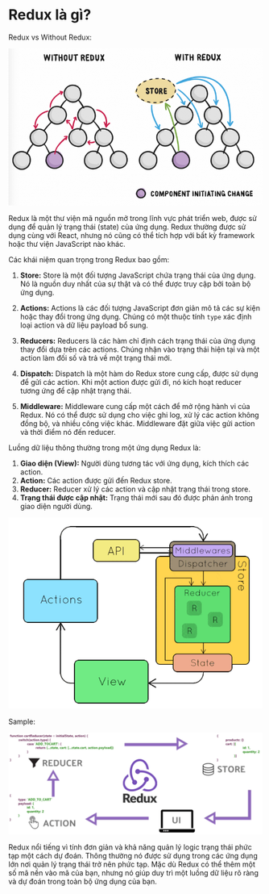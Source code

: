 # Redux là gì?


Redux vs Without Redux:

![Redux Store](redux-store.png)


Redux là một thư viện mã nguồn mở trong lĩnh vực phát triển web, được sử dụng để quản lý trạng thái (state) của ứng dụng. Redux thường được sử dụng cùng với React, nhưng nó cũng có thể tích hợp với bất kỳ framework hoặc thư viện JavaScript nào khác.

Các khái niệm quan trọng trong Redux bao gồm:

1. **Store:** Store là một đối tượng JavaScript chứa trạng thái của ứng dụng. Nó là nguồn duy nhất của sự thật và có thể được truy cập bởi toàn bộ ứng dụng.

2. **Actions:** Actions là các đối tượng JavaScript đơn giản mô tả các sự kiện hoặc thay đổi trong ứng dụng. Chúng có một thuộc tính `type` xác định loại action và dữ liệu payload bổ sung.

3. **Reducers:** Reducers là các hàm chỉ định cách trạng thái của ứng dụng thay đổi dựa trên các actions. Chúng nhận vào trạng thái hiện tại và một action làm đối số và trả về một trạng thái mới.

4. **Dispatch:** Dispatch là một hàm do Redux store cung cấp, được sử dụng để gửi các action. Khi một action được gửi đi, nó kích hoạt reducer tương ứng để cập nhật trạng thái.

5. **Middleware:** Middleware cung cấp một cách để mở rộng hành vi của Redux. Nó có thể được sử dụng cho việc ghi log, xử lý các action không đồng bộ, và nhiều công việc khác. Middleware đặt giữa việc gửi action và thời điểm nó đến reducer.

Luồng dữ liệu thông thường trong một ứng dụng Redux là:

1. **Giao diện (View):** Người dùng tương tác với ứng dụng, kích thích các action.
2. **Action:** Các action được gửi đến Redux store.
3. **Reducer:** Reducer xử lý các action và cập nhật trạng thái trong store.
4. **Trạng thái được cập nhật:** Trạng thái mới sau đó được phản ánh trong giao diện người dùng.

![Redux Workflows](redux-workflows.gif)

Sample:

![Redux Workflows Sample](redux-workflows-sample.png)

Redux nổi tiếng vì tính đơn giản và khả năng quản lý logic trạng thái phức tạp một cách dự đoán. Thông thường nó được sử dụng trong các ứng dụng lớn nơi quản lý trạng thái trở nên phức tạp. Mặc dù Redux có thể thêm một số mã nền vào mã của bạn, nhưng nó giúp duy trì một luồng dữ liệu rõ ràng và dự đoán trong toàn bộ ứng dụng của bạn.